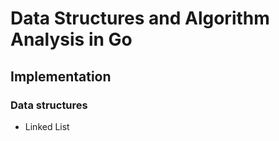 # Data Structures and Algorithm Analysis in Go

## Implementation
### Data structures
- Linked List
